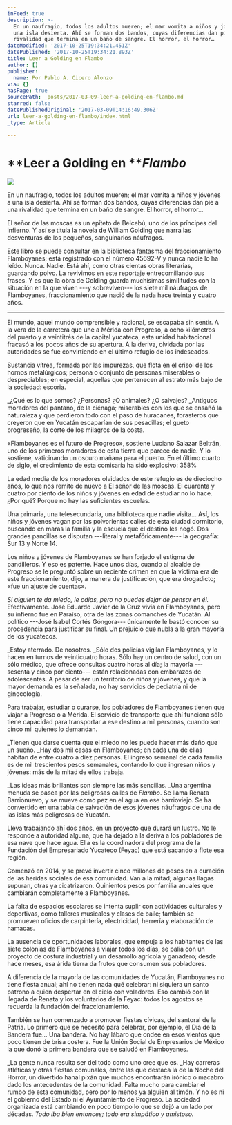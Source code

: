 ```yaml
---
inFeed: true
description: >-
  En un naufragio, todos los adultos mueren; el mar vomita a niños y jóvenes a
  una isla desierta. Ahí se forman dos bandos, cuyas diferencias dan pie a una
  rivalidad que termina en un baño de sangre. El horror, el horror…
dateModified: '2017-10-25T19:34:21.451Z'
datePublished: '2017-10-25T19:34:21.893Z'
title: Leer a Golding en Flambo
author: []
publisher:
  name: Por Pablo A. Cicero Alonzo
via: {}
hasPage: true
sourcePath: _posts/2017-03-09-leer-a-golding-en-flambo.md
starred: false
datePublishedOriginal: '2017-03-09T14:16:49.306Z'
url: leer-a-golding-en-flambo/index.html
_type: Article

---
```

# **Leer a Golding en **_**Flambo**_
![](https://the-grid-user-content.s3-us-west-2.amazonaws.com/c9cd83d6-06b8-4ef7-8218-2c2b9a748f31.jpg)

En un naufragio, todos los adultos mueren; el mar vomita a niños y jóvenes a una isla desierta. Ahí se forman dos bandos, cuyas diferencias dan pie a una rivalidad que termina en un baño de sangre. El horror, el horror...

El señor de las moscas es un epíteto de Belcebú, uno de los príncipes del infierno. Y así se titula la novela de  William Golding que narra las desventuras de los pequeños, sanguinarios náufragos. 

Este libro se puede consultar en la biblioteca fantasma del fraccionamiento Flamboyanes; está registrado con el número 45692-V y nunca nadie lo ha leído. Nunca. Nadie. Está ahí, como otras cientas obras literarias, guardando polvo. La revivimos en este reportaje entrecomillando sus frases.  Y es que la obra de Golding guarda muchísimas similitudes con la situación en la que viven ---y sobreviven--- los siete mil náufragos de Flamboyanes, fraccionamiento que nació de la nada hace treinta y cuatro años. 

---

El mundo, aquel mundo comprensible y racional, se escapaba sin sentir. A la vera de la carretera que une a Mérida con Progreso, a ocho kilómetros del puerto y a veintitrés de la capital yucateca, esta unidad habitacional fracasó a los pocos años de su apertura. A la deriva, olvidada por las autoridades se fue convirtiendo en el último refugio de los indeseados. 

Sustancia vítrea, formada por las impurezas, que flota en el crisol de los hornos metalúrgicos; persona o conjunto de personas miserables o despreciables; en especial, aquellas que pertenecen al estrato más bajo de la sociedad: escoria.

_¿Qué es lo que somos? ¿Personas? ¿O animales? ¿O salvajes? _Antiguos moradores del pantano, de la ciénaga; miserables con los que se ensañó la naturaleza y que perdieron todo con el paso de huracanes, forasteros que creyeron que en Yucatán escaparían de sus pesadillas; el gueto progreseño, la corte de los milagros de la costa. 

«Flamboyanes es el futuro de Progreso», sostiene Luciano Salazar Beltrán, uno de los primeros moradores de esta tierra que parece de nadie. Y lo sostiene, vaticinando un oscuro mañana para el puerto. En el último cuarto de siglo, el crecimiento de esta comisaría ha sido explosivo: 358%

La edad media de los moradores olvidados de este refugio es de dieciocho años, lo que nos remite de nuevo a El señor de las moscas. El cuarenta y cuatro por ciento de los niños y jóvenes en edad de estudiar no lo hace. ¿Por qué? Porque no hay las suficientes escuelas. 

Una primaria, una telesecundaria, una biblioteca que nadie visita... Así, los niños y jóvenes vagan por las polvorientas calles de esta ciudad dormitorio, buscando en maras la familia y la escuela que el destino les negó. Dos grandes pandillas se disputan ---literal y metafóricamente--- la geografía: Sur 13 y Norte 14\. 

Los niños y jóvenes de Flamboyanes se han forjado el estigma de pandilleros. Y eso es patente. Hace unos días, cuando al alcalde de Progreso se le preguntó sobre un reciente crimen en que la víctima era de este fraccionamiento, dijo, a manera de justificación, que era drogadicto; «fue un ajuste de cuentas». 

_Si alguien te da miedo, le odias, pero no puedes dejar de pensar en él._ Efectivamente. José Eduardo Javier de la Cruz vivía en Flamboyanes, pero su infierno fue en Paraíso, otra de las zonas comanches de Yucatán. Al político ---José Isabel Cortés Góngora--- únicamente le bastó conocer su procedencia para justificar su final. Un prejuicio que nubla a la gran mayoría de los yucatecos. 

_Estoy aterrado. De nosotros. _Sólo dos policías vigilan Flamboyanes, y lo hacen en turnos de veinticuatro horas. Sólo hay un centro de salud, con un sólo médico, que ofrece consultas cuatro horas al día; la mayoría ---sesenta y cinco por ciento--- están relacionadas con embarazos de adolescentes. A pesar de ser un territorio de niños y jóvenes, y que la mayor demanda es la señalada, no hay servicios de pediatría ni de ginecología. 

Para trabajar, estudiar o curarse, los pobladores de Flamboyanes tienen que viajar a Progreso o a Mérida. El servicio de transporte que ahí funciona sólo tiene capacidad para transportar a ese destino a mil personas, cuando son cinco mil quienes lo demandan. 

_Tienen que darse cuenta que el miedo no les puede hacer más daño que un sueño. _Hay dos mil casas en Flamboyanes; en cada una de ellas habitan de entre cuatro a diez personas. El ingreso semanal de cada familia es de mil trescientos pesos semanales, contando lo que ingresan niños y jóvenes: más de la mitad de ellos trabaja. 

_Las ideas más brillantes son siempre las más sencillas. _Una argentina menuda se pasea por las peligrosas calles de _Flambo_. Se llama Renata Barrionuevo, y se mueve como pez en el agua en ese barrioviejo. Se ha convertido en una tabla de salvación de esos jóvenes náufragos de una de las islas más peligrosas de Yucatán.

Lleva trabajando ahí dos años, en un proyecto que durará un lustro. No le responde a autoridad alguna, que ha dejado a la deriva a los pobladores de esa nave que hace agua. Ella es la coordinadora del programa de la Fundación del Empresariado Yucateco (Feyac) que está sacando a flote esa región. 

Comenzó en 2014, y se prevé invertir cinco millones de pesos en a curación de las heridas sociales de esa comunidad. Van a la mitad; algunas llagas supuran, otras ya cicatrizaron. Quinientos pesos por familia anuales que cambiarán completamente a Flamboyanes. 

La falta de espacios escolares se intenta suplir con actividades culturales y deportivas, como talleres musicales y clases de baile; también se promueven oficios de carpintería, electricidad, herrería y elaboración de hamacas.

La ausencia de oportunidades laborales, que empuja a los habitantes de las siete colonias de Flamboyanes a viajar todos los días, se palia con un proyecto de costura industrial y un desarrollo agrícola y ganadero; desde hace meses, esa árida tierra da frutos que consumen sus pobladores. 

A diferencia de la mayoría de las comunidades de Yucatán, Flamboyanes no tiene fiesta anual; ahí no tienen nada qué celebrar: ni siquiera un santo patrono a quien despertar en el cielo con voladores. Eso cambió con la llegada de Renata y los voluntarios de la Feyac: todos los agostos se recuerda la fundación del fraccionamiento. 

También se han comenzado a promover fiestas cívicas, del santoral de la Patria. Lo primero que se necesitó para celebrar, por ejemplo, el Día de la Bandera fue... Una bandera. No hay lábaro que ondee en esos vientos que poco tienen de brisa costera. Fue la Unión Social de Empresarios de México la que donó la primera bandera que se saludó en Flamboyanes. 

_La gente nunca resulta ser del todo como uno cree que es. _Hay carreras atléticas y otras fiestas comunales, entre las que destaca la de la Noche del Horror, un divertido hanal pixán que muchos encontrarán irónico o macabro dado los antecedentes de la comunidad. Falta mucho para cambiar el rumbo de esta comunidad, pero por lo menos ya alguien al timón. Y no es ni el gobierno del Estado ni el Ayuntamiento de Progreso. La sociedad organizada está cambiando en poco tiempo lo que se dejó a un lado por décadas. _Todo iba bien entonces; todo era simpático y amistoso._